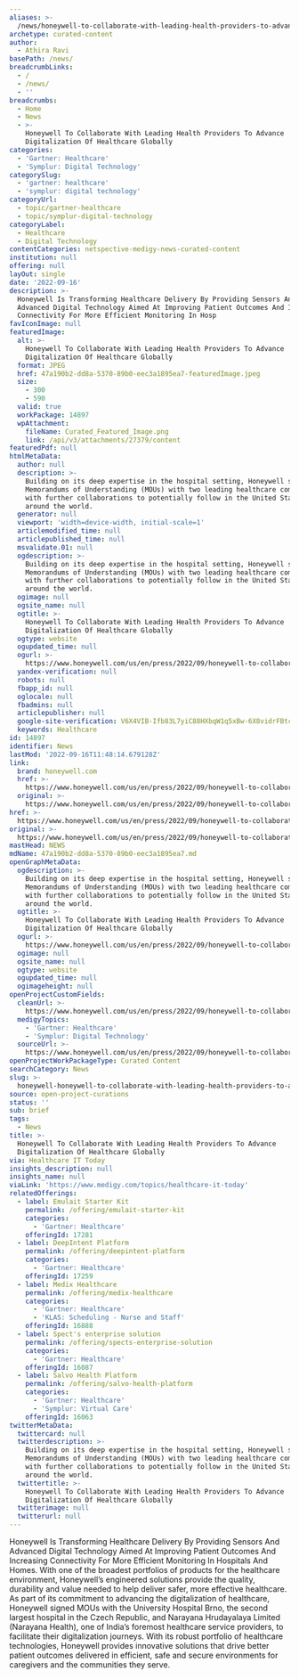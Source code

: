 ```yaml
---
aliases: >-
  /news/honeywell-to-collaborate-with-leading-health-providers-to-advance-digitalization-of-healthcare-globally
archetype: curated-content
author:
  - Athira Ravi
basePath: /news/
breadcrumbLinks:
  - /
  - /news/
  - ''
breadcrumbs:
  - Home
  - News
  - >-
    Honeywell To Collaborate With Leading Health Providers To Advance
    Digitalization Of Healthcare Globally
categories:
  - 'Gartner: Healthcare'
  - 'Symplur: Digital Technology'
categorySlug:
  - 'gartner: healthcare'
  - 'symplur: digital technology'
categoryUrl:
  - topic/gartner-healthcare
  - topic/symplur-digital-technology
categoryLabel:
  - Healthcare
  - Digital Technology
contentCategories: netspective-medigy-news-curated-content
institution: null
offering: null
layOut: single
date: '2022-09-16'
description: >-
  Honeywell Is Transforming Healthcare Delivery By Providing Sensors And
  Advanced Digital Technology Aimed At Improving Patient Outcomes And Increasing
  Connectivity For More Efficient Monitoring In Hosp
favIconImage: null
featuredImage:
  alt: >-
    Honeywell To Collaborate With Leading Health Providers To Advance
    Digitalization Of Healthcare Globally
  format: JPEG
  href: 47a190b2-dd8a-5370-89b0-eec3a1895ea7-featuredImage.jpeg
  size:
    - 300
    - 590
  valid: true
  workPackage: 14897
  wpAttachment:
    fileName: Curated_Featured_Image.png
    link: /api/v3/attachments/27379/content
featuredPdf: null
htmlMetaData:
  author: null
  description: >-
    Building on its deep expertise in the hospital setting, Honeywell signed
    Memorandums of Understanding (MOUs) with two leading healthcare companies
    with further collaborations to potentially follow in the United States and
    around the world.
  generator: null
  viewport: 'width=device-width, initial-scale=1'
  articlemodified_time: null
  articlepublished_time: null
  msvalidate.01: null
  ogdescription: >-
    Building on its deep expertise in the hospital setting, Honeywell signed
    Memorandums of Understanding (MOUs) with two leading healthcare companies
    with further collaborations to potentially follow in the United States and
    around the world.
  ogimage: null
  ogsite_name: null
  ogtitle: >-
    Honeywell To Collaborate With Leading Health Providers To Advance
    Digitalization Of Healthcare Globally
  ogtype: website
  ogupdated_time: null
  ogurl: >-
    https://www.honeywell.com/us/en/press/2022/09/honeywell-to-collaborate-with-leading-health-providers-to-advance-digitalization-of-healthcare-globally
  yandex-verification: null
  robots: null
  fbapp_id: null
  oglocale: null
  fbadmins: null
  articlepublisher: null
  google-site-verification: V6X4VIB-Ifb83L7yiC88HXbqW1q5xBw-6X8vidrFBtc
  keywords: Healthcare
id: 14897
identifier: News
lastMod: '2022-09-16T11:48:14.679128Z'
link:
  brand: honeywell.com
  href: >-
    https://www.honeywell.com/us/en/press/2022/09/honeywell-to-collaborate-with-leading-health-providers-to-advance-digitalization-of-healthcare-globally
  original: >-
    https://www.honeywell.com/us/en/press/2022/09/honeywell-to-collaborate-with-leading-health-providers-to-advance-digitalization-of-healthcare-globally
href: >-
  https://www.honeywell.com/us/en/press/2022/09/honeywell-to-collaborate-with-leading-health-providers-to-advance-digitalization-of-healthcare-globally
original: >-
  https://www.honeywell.com/us/en/press/2022/09/honeywell-to-collaborate-with-leading-health-providers-to-advance-digitalization-of-healthcare-globally
mastHead: NEWS
mdName: 47a190b2-dd8a-5370-89b0-eec3a1895ea7.md
openGraphMetaData:
  ogdescription: >-
    Building on its deep expertise in the hospital setting, Honeywell signed
    Memorandums of Understanding (MOUs) with two leading healthcare companies
    with further collaborations to potentially follow in the United States and
    around the world.
  ogtitle: >-
    Honeywell To Collaborate With Leading Health Providers To Advance
    Digitalization Of Healthcare Globally
  ogurl: >-
    https://www.honeywell.com/us/en/press/2022/09/honeywell-to-collaborate-with-leading-health-providers-to-advance-digitalization-of-healthcare-globally
  ogimage: null
  ogsite_name: null
  ogtype: website
  ogupdated_time: null
  ogimageheight: null
openProjectCustomFields:
  cleanUrl: >-
    https://www.honeywell.com/us/en/press/2022/09/honeywell-to-collaborate-with-leading-health-providers-to-advance-digitalization-of-healthcare-globally
  medigyTopics:
    - 'Gartner: Healthcare'
    - 'Symplur: Digital Technology'
  sourceUrl: >-
    https://www.honeywell.com/us/en/press/2022/09/honeywell-to-collaborate-with-leading-health-providers-to-advance-digitalization-of-healthcare-globally
openProjectWorkPackageType: Curated Content
searchCategory: News
slug: >-
  honeywell-honeywell-to-collaborate-with-leading-health-providers-to-advance-digitalization-of-healthcare-globally
source: open-project-curations
status: ''
sub: brief
tags:
  - News
title: >-
  Honeywell To Collaborate With Leading Health Providers To Advance
  Digitalization Of Healthcare Globally
via: Healthcare IT Today
insights_description: null
insights_name: null
viaLink: 'https://www.medigy.com/topics/healthcare-it-today'
relatedOfferings:
  - label: Emulait Starter Kit
    permalink: /offering/emulait-starter-kit
    categories:
      - 'Gartner: Healthcare'
    offeringId: 17281
  - label: DeepIntent Platform
    permalink: /offering/deepintent-platform
    categories:
      - 'Gartner: Healthcare'
    offeringId: 17259
  - label: Medix Healthcare
    permalink: /offering/medix-healthcare
    categories:
      - 'Gartner: Healthcare'
      - 'KLAS: Scheduling - Nurse and Staff'
    offeringId: 16888
  - label: Spect's enterprise solution
    permalink: /offering/spects-enterprise-solution
    categories:
      - 'Gartner: Healthcare'
    offeringId: 16087
  - label: Salvo Health Platform
    permalink: /offering/salvo-health-platform
    categories:
      - 'Gartner: Healthcare'
      - 'Symplur: Virtual Care'
    offeringId: 16063
twitterMetaData:
  twittercard: null
  twitterdescription: >-
    Building on its deep expertise in the hospital setting, Honeywell signed
    Memorandums of Understanding (MOUs) with two leading healthcare companies
    with further collaborations to potentially follow in the United States and
    around the world.
  twittertitle: >-
    Honeywell To Collaborate With Leading Health Providers To Advance
    Digitalization Of Healthcare Globally
  twitterimage: null
  twitterurl: null
---
```

<p>Honeywell Is Transforming Healthcare Delivery By Providing Sensors And Advanced Digital Technology Aimed At Improving Patient Outcomes And Increasing Connectivity For More Efficient Monitoring In Hospitals And Homes.
With one of the broadest portfolios of products for the healthcare environment, Honeywell’s engineered solutions provide the quality, durability and value needed to help deliver safer, more effective healthcare. As part of its commitment to advancing the digitalization of healthcare, Honeywell signed MOUs with the University Hospital Brno, the second largest hospital in the Czech Republic, and Narayana Hrudayalaya Limited (Narayana Health), one of India’s foremost healthcare service providers, to facilitate their digitalization journeys.
With its robust portfolio of healthcare technologies, Honeywell provides innovative solutions that drive better patient outcomes delivered in efficient, safe and secure environments for caregivers and the communities they serve.</p>